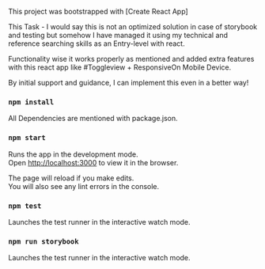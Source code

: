 This project was bootstrapped with [Create React App]

This Task - I would say this is not an optimized solution in case of storybook and testing but somehow I have managed it using my technical and reference searching skills as an Entry-level with react.

Functionality wise it works properly as mentioned and added extra features with this react app like #Toggleview + ResponsiveOn Mobile Device.

By initial support and guidance, I can implement this even in a better way! 

### `npm install`

All Dependencies are mentioned with package.json.<br />

### `npm start`

Runs the app in the development mode.<br />
Open [http://localhost:3000](http://localhost:3000) to view it in the browser.

The page will reload if you make edits.<br />
You will also see any lint errors in the console.

### `npm test`

Launches the test runner in the interactive watch mode.<br />

### `npm run storybook `

Launches the test runner in the interactive watch mode.<br />

